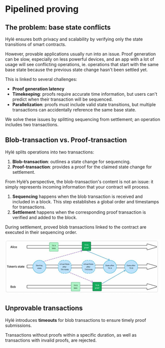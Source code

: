 # Pipelined proving

## The problem: base state conflicts

Hylé ensures both privacy and scalability by verifying only the state transitions of smart contracts.

However, provable applications usually run into an issue. Proof generation can be slow, especially on less powerful devices, and an app with a lot of usage will see conflicting operations, ie. operations that start with the same base state because the previous state change hasn't been settled yet.

This is linked to several challenges:

- **Proof generation latency**
- **Timekeeping**: proofs require accurate time information, but users can't predict when their transaction will be sequenced.
- **Parallelization**: proofs must include valid state transitions, but multiple transactions can accidentally reference the same base state.

We solve these issues by splitting sequencing from settlement; an operation includes two transactions.

## Blob-transaction vs. Proof-transaction

Hylé splits operations into two transactions:

1. **Blob-transaction**: outlines a state change for sequencing.
2. **Proof-transaction**: provides a proof for the claimed state change for settlement.

From Hylé’s perspective, the blob-transaction's content is not an issue: it simply represents incoming information that your contract will process.

1. **Sequencing** happens when the blob transaction is received and included in a block. This step establishes a global order and timestamps for transactions.
1. **Settlement** happens when the corresponding proof transaction is verified and added to the block.

During settlement, proved blob transactions linked to the contract are executed in their sequencing order.

![](../../assets/img/pipelined-proving.jpg)

## Unprovable transactions

Hylé introduces **timeouts** for blob transactions to ensure timely proof submissions.

Transactions without proofs within a specific duration, as well as transactions with invalid proofs, are rejected.
